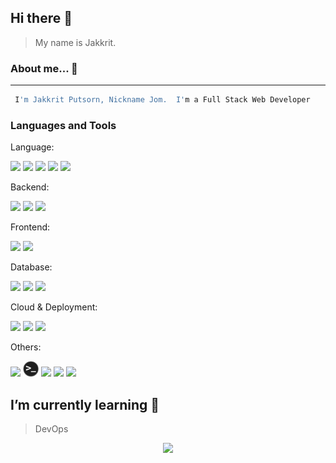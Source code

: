 ## Hi there 👋
> My name is Jakkrit.

### About me... 💬 
___
```bash
 I'm Jakkrit Putsorn, Nickname Jom.  I'm a Full Stack Web Developer
```

### Languages and Tools

Language:

<code><img height="25" src="https://cdn.jsdelivr.net/gh/devicons/devicon/icons/javascript/javascript-original.svg"/></code>
<code><img height="25" src="https://cdn.jsdelivr.net/gh/devicons/devicon/icons/typescript/typescript-original.svg"/></code>
<code><img height="25" src="https://cdn.jsdelivr.net/gh/devicons/devicon/icons/nodejs/nodejs-original.svg"/></code>
<code><img height="25" src="https://cdn.jsdelivr.net/gh/devicons/devicon/icons/php/php-plain.svg" /></code>
<code><img height="25" src="https://cdn.jsdelivr.net/gh/devicons/devicon/icons/go/go-original-wordmark.svg" /></code>
          
Backend:

<code><img height="25" src="https://cdn.jsdelivr.net/gh/devicons/devicon/icons/express/express-original.svg" /></code>
<code><img height="25" src="https://cdn.jsdelivr.net/gh/devicons/devicon/icons/nestjs/nestjs-plain.svg" /></code>
<code><img height="25" src="https://cdn.jsdelivr.net/gh/devicons/devicon/icons/laravel/laravel-plain-wordmark.svg" /></code>

Frontend:

<code><img height="25" src="https://cdn.jsdelivr.net/gh/devicons/devicon/icons/vuejs/vuejs-original.svg"/></code>
<code><img height="25" src="https://cdn.jsdelivr.net/gh/devicons/devicon/icons/react/react-original.svg"/></code>

</code>

Database:

<code><img height="25" src="https://cdn.jsdelivr.net/gh/devicons/devicon/icons/mysql/mysql-original.svg" /></code>
<code><img height="25" src="https://cdn.jsdelivr.net/gh/devicons/devicon/icons/firebase/firebase-plain.svg" /></code>
<code><img height="25" src="https://cdn.jsdelivr.net/gh/devicons/devicon/icons/sequelize/sequelize-original.svg" /></code>

Cloud & Deployment:

<code><img height="25" src="https://cdn.jsdelivr.net/gh/devicons/devicon/icons/docker/docker-plain.svg" /></code>
<code><img height="25" src="https://cdn.jsdelivr.net/gh/devicons/devicon/icons/digitalocean/digitalocean-original.svg" /></code>
<code><img height="25" src="https://cdn.jsdelivr.net/gh/devicons/devicon/icons/nginx/nginx-original.svg" /></code>

Others:

<code><img height="25" src="https://cdn.jsdelivr.net/gh/devicons/devicon/icons/git/git-original.svg" /></code>
<code><img height="25" src="https://raw.githubusercontent.com/github/explore/80688e429a7d4ef2fca1e82350fe8e3517d3494d/topics/terminal/terminal.png"></code>
<code><img height="25" src="https://cdn.jsdelivr.net/gh/devicons/devicon/icons/ubuntu/ubuntu-plain.svg" /></code>
<code><img height="25" src="https://cdn.jsdelivr.net/gh/devicons/devicon/icons/linux/linux-original.svg" /></code>
<code><img height="25" src="https://cdn.jsdelivr.net/gh/devicons/devicon/icons/jira/jira-original-wordmark.svg" /></code>

## I’m currently learning 🌱
> DevOps

<p align="center">
  <a href="https://hits.seeyoufarm.com"><img src="https://hits.seeyoufarm.com/api/count/incr/badge.svg?url=https%3A%2F%2Fgithub.com%2Fjakkrit-puts&count_bg=%2379C83D&title_bg=%23555555&icon=&icon_color=%23E7E7E7&title=hits&edge_flat=false"/></a>
</p>


